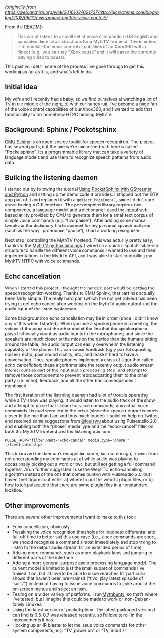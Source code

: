 <!--
.. title: New project: MythTV voice control
.. slug: mythtv-voice-control
.. date: 2013-08-22 12:00:00 UTC-07:00
.. tags: mythtv
.. category: 
.. link:
.. description:
.. type: text
-->

_(originally from <https://web.archive.org/web/20161024021737/http://ajcsystems.com/blog/blog/2012/06/11/new-project-mythtv-voice-control/>)_

From the [README](https://github.com/handyman5/mythtv-vc):

> This script listens to a small set of voice commands in US English and translates them into instructions for a MythTV frontend. The intention is to emulate the voice control capabilities of an Xbox360 with a Kinect (e.g., you can say “Xbox pause” and it will cause the currently playing video to pause).

This post will detail some of the process I’ve gone through to get this working as far as it is, and what’s left to do.

<!-- TEASER_END -->

Initial idea
------------

My wife and I recently had a baby, so we find ourselves a) watching a lot of TV in the middle of the night, b) with our hands full. I’ve become a huge fan of the voice control capabilities of our Xbox360, and I wanted to add that functionality to my homebrew HTPC running MythTV.

Background: Sphinx / Pocketsphinx
---------------------------------

[CMU Sphinx](http://cmusphinx.sourceforge.net/) is an open-source toolkit for speech recognition. The project has several parts, but the one we’re concerned with here is called “Pocketsphinx”. It’s a programmable library that can take a variety of language models and use them to recognize speech patterns from audio data.

Building the listening daemon
-----------------------------

I started out by following the tutorial [Using PocketSphinx with GStreamer and Python](http://cmusphinx.sourceforge.net/wiki/gstreamer) and setting up the demo code it provides. I stripped out the GTK app part of it and replaced it with a `gobject.MainLoop()`, since I didn’t care about having a GUI interface. The pocketsphinx library requires two components, a language model and a dictionary; I used the [lmtool](http://www.speech.cs.cmu.edu/tools/lmtool-new.html) web-based utility provided by CMU to generate them for a small text corpus of simple voice commands (e.g. “tivo pause”). After adding some manual tweaks to the dictionary file to account for my personal speech patterns (such as the way I pronounce “pause”), I had a working recognizer.

Next step: controlling the MythTV frontend. This was actually pretty easy, thanks to the [MythTV python bindings](http://www.mythtv.org/wiki/Python_bindings#Frontend.28host.2C_port.29). I wired up a quick dispatch-table-ish structure to handle the different voice commands I wanted to use and their implementations in the MythTV API, and I was able to start controlling my MythTV HTPC with voice commands.

Echo cancellation
-----------------

When I started this project, I thought the hardest part would be getting the speech recognition working. Thanks to CMU Sphinx, that part has actually been fairly simple. The really hard part (which I’ve not yet solved) has been trying to get echo cancellation working on the MythTV audio output and the audio input of the listening daemon.

Some background on echo cancellation may be in order (since I didn’t know any of this when I started). When you use a speakerphone in a meeting, the voices of the people at the other end of the line that the speakerphone plays technically count as audio inputs to the microphones; and since the speakers are much closer to the mics on the device than the humans sitting around the table, the audio output can easily overwhelm the listening capability of the phone. This can cause feedback (ugly painful squealing noises), echo, poor sound quality, etc., and make it hard to have a conversation. Thus, speakerphones implement a class of algorithm called _echo cancellation_; these algorithms take the recently output audio stream into account as part of the input audio processing step, and attempt to remove those components to prevent rebroadcasting them to the other party (i.e. echo), feedback, and all the other bad consequences I mentioned.

The first iteration of the listening daemon had a lot of trouble operating while a TV show was playing. It would listen to the audio track of the show and attempt to parse that stream for voice commands; any actual voice commands I issued were lost in the noise (since the speaker output is much closer to the mic than I am and thus much louder). I solicited help on Twitter, and received some suggestions from [@louiswu](https://web.archive.org/web/20161024021737/http://twitter.com/#!/louiswu) about using Pulseaudio 2.0 and enabling both the “phone” media type and the “echo-cancel” filter on both the MythTV frontend and the listening daemon:

    PULSE_PROP="filter.want='echo-cancel' media.type='phone'" ./livefrontend.py


This improved the daemon’s recognition some, but not enough; it went from not understanding my commands at all while audio was playing to occasionally picking out a word or two, but still not getting a full command together. Arun further suggested I use the WebRTC echo-cancelling algorithm instead of the one that comes built-in with Pulseaudio 2.0, but I haven’t yet figured out either a) where to put the webrtc plugin files, or b) how to tell pulseaudio that there are some plugin files in a nonstandard location.

Other improvements
------------------

There are several other improvements I want to make to this tool:

*   Echo cancellation, obviously
*   Tweaking the voice recognition thresholds for loudness differential and fall-off time to better suit this use case (i.e., since commands are short, we should recognize a command almost immediately and stop trying to listen to the output audio stream for an extended period of time)
*   Adding more commands, such as more playback keys and jumping to different parts of the interface
*   Adding a more general-purpose audio processing language model. The current model is limited to just the small subset of commands I’ve trained it on, but I’d love to be able to issue searches for particular shows that haven’t been pre-trained (“tivo, play latest episode of ‘suits'”) instead of having to issue voice commands to poke around the on-screen menus and select an item.
*   Testing on a wider variety of platforms. I run [Mythbuntu](http://mythbuntu.org/), so that’s where I’ve tested, but I imagine this could be made to work on non-Debian-family Linuxes.
*   Using the latest version of pocketsphinx. The latest packaged version I can find is 0.5; 0.7 was released recently, so I’d love to roll in the improvements it has.
*   Hooking up an IR blaster to let me issue voice commands for other system components, e.g. “TV, power on” or “TV, input 2”

